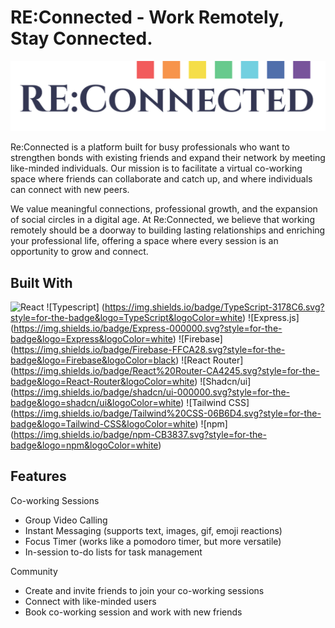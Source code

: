 # RE:Connected - Work Remotely, Stay Connected.

![alt text](/src/assets/logo-dark.png)

Re:Connected is a platform built for busy professionals who want to strengthen bonds with existing friends and expand their network by meeting like-minded individuals. Our mission is to facilitate a virtual co-working space where friends can collaborate and catch up, and where individuals can connect with new peers. 

We value meaningful connections, professional growth, and the expansion of social circles in a digital age. At Re:Connected, we believe that working remotely should be a doorway to building lasting relationships and enriching your professional life, offering a space where every session is an opportunity to grow and connect.


## Built With
![React](https://img.shields.io/badge/React-61DAFB.svg?style=for-the-badge&logo=React&logoColor=black)
![Typescript] (https://img.shields.io/badge/TypeScript-3178C6.svg?style=for-the-badge&logo=TypeScript&logoColor=white)
![Express.js] (https://img.shields.io/badge/Express-000000.svg?style=for-the-badge&logo=Express&logoColor=white)
![Firebase] (https://img.shields.io/badge/Firebase-FFCA28.svg?style=for-the-badge&logo=Firebase&logoColor=black)
![React Router] (https://img.shields.io/badge/React%20Router-CA4245.svg?style=for-the-badge&logo=React-Router&logoColor=white)
![Shadcn/ui] (https://img.shields.io/badge/shadcn/ui-000000.svg?style=for-the-badge&logo=shadcn/ui&logoColor=white)
![Tailwind CSS] (https://img.shields.io/badge/Tailwind%20CSS-06B6D4.svg?style=for-the-badge&logo=Tailwind-CSS&logoColor=white)
![npm] (https://img.shields.io/badge/npm-CB3837.svg?style=for-the-badge&logo=npm&logoColor=white)

## Features

Co-working Sessions
- Group Video Calling
- Instant Messaging (supports text, images, gif, emoji reactions)
- Focus Timer (works like a pomodoro timer, but more versatile)
- In-session to-do lists for task management

Community
- Create and invite friends to join your co-working sessions
- Connect with like-minded users
- Book co-working session and work with new friends

